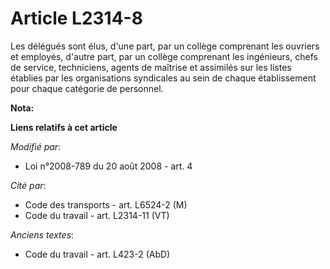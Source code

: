 # Article L2314-8

Les délégués sont élus, d'une part, par un collège comprenant les ouvriers et employés, d'autre part, par un collège
comprenant les ingénieurs, chefs de service, techniciens, agents de maîtrise et assimilés sur les listes établies par les
organisations syndicales au sein de chaque établissement pour chaque catégorie de personnel.

**Nota:**



**Liens relatifs à cet article**

_Modifié par_:

  - Loi n°2008-789 du 20 août 2008 - art. 4

_Cité par_:

  - Code des transports - art. L6524-2 (M)
  - Code du travail - art. L2314-11 (VT)

_Anciens textes_:

  - Code du travail - art. L423-2 (AbD)
